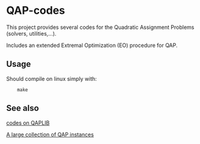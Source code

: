 # QAP-codes
This project provides several codes for the Quadratic Assignment Problems (solvers, utilities,...).

Includes an extended Extremal Optimization (EO) procedure for QAP.

## Usage

Should compile on linux simply with:

        make

## See also

[codes on QAPLIB](http://www.mgi.polymtl.ca/anjos/qaplib/codes.html)

[A large collection of QAP instances](https://github.com/didoudiaz/QAP-instances)
